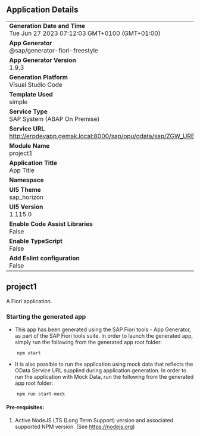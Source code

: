 ## Application Details
|               |
| ------------- |
|**Generation Date and Time**<br>Tue Jun 27 2023 07:12:03 GMT+0100 (GMT+01:00)|
|**App Generator**<br>@sap/generator-fiori-freestyle|
|**App Generator Version**<br>1.9.3|
|**Generation Platform**<br>Visual Studio Code|
|**Template Used**<br>simple|
|**Service Type**<br>SAP System (ABAP On Premise)|
|**Service URL**<br>http://erpdevapp.gemak.local:8000/sap/opu/odata/sap/ZGW_URETIM_ANA_PROJE_SRV
|**Module Name**<br>project1|
|**Application Title**<br>App Title|
|**Namespace**<br>|
|**UI5 Theme**<br>sap_horizon|
|**UI5 Version**<br>1.115.0|
|**Enable Code Assist Libraries**<br>False|
|**Enable TypeScript**<br>False|
|**Add Eslint configuration**<br>False|

## project1

A Fiori application.

### Starting the generated app

-   This app has been generated using the SAP Fiori tools - App Generator, as part of the SAP Fiori tools suite.  In order to launch the generated app, simply run the following from the generated app root folder:

```
    npm start
```

- It is also possible to run the application using mock data that reflects the OData Service URL supplied during application generation.  In order to run the application with Mock Data, run the following from the generated app root folder:

```
    npm run start-mock
```

#### Pre-requisites:

1. Active NodeJS LTS (Long Term Support) version and associated supported NPM version.  (See https://nodejs.org)


